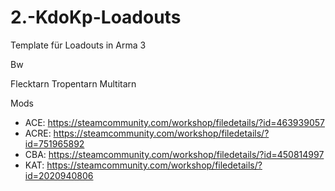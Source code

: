 # 2.-KdoKp-Loadouts
Template für Loadouts in Arma 3

Bw

Flecktarn
Tropentarn
Multitarn

Mods
- ACE: https://steamcommunity.com/workshop/filedetails/?id=463939057
- ACRE: https://steamcommunity.com/workshop/filedetails/?id=751965892
- CBA: https://steamcommunity.com/workshop/filedetails/?id=450814997
- KAT: https://steamcommunity.com/workshop/filedetails/?id=2020940806
